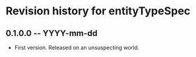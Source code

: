 # Revision history for entityTypeSpec

## 0.1.0.0 -- YYYY-mm-dd

* First version. Released on an unsuspecting world.
